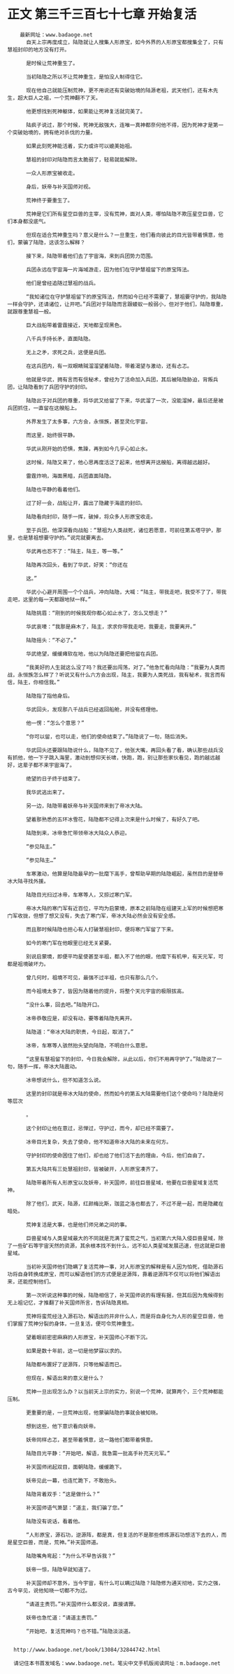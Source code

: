 # 正文 第三千三百七十七章 开始复活
        最新网址：www.badaoge.net
          自天上宗再度成立，陆隐就让人搜集人形原宝，如今外界的人形原宝都搜集全了，只有慧祖封印的地方没有打开。
      
          是时候让荒神重生了。
      
          当初陆隐之所以不让荒神重生，是怕没人制得住它。
      
          现在他自己就能压制荒神，更不用说还有突破始境的陆源老祖，武天他们，还有木先生，超大巨人之祖，一个荒神翻不了天。
      
          他更想找到死神躯体，如果能让死神复活就完美了。
      
          陆疯子说过，那个时候，死神无敌强大，连唯一真神都奈何他不得，因为死神才是第一个突破始境的，拥有绝对杀伐的力量。
      
          如果此刻死神能活着，实力或许可以媲美始祖。
      
          慧祖的封印对陆隐而言太脆弱了，轻易就能解除。
      
          一众人形原宝被收走。
      
          身后，妖帝与补天国师对视。
      
          荒神终于要重生了。
      
          荒神是它们所有星空巨兽的主宰，没有荒神，面对人类，哪怕陆隐不欺压星空巨兽，它们本身都没底气。
      
          但现在适合荒神重生吗？意义是什么？一旦重生，他们看向彼此的目光皆带着惧意，他们，蒙骗了陆隐，这该怎么解释？
      
          接下来，陆隐带着他们去了宇宙海，来到兵团势力范围。
      
          兵团永远在宇宙海一片海域游走，因为他们在守护慧祖留下的原宝阵法。
      
          他们是曾经追随过慧祖的战兵。
      
          “我知诸位在守护慧祖留下的原宝阵法，然而如今已经不需要了，慧祖要守护的，我陆隐一样会守护，还请诸位，让开吧。”兵团对于陆隐而言跟蝼蚁一般弱小，但对于他们，陆隐尊重，就跟尊重慧祖一般。
      
          巨大战船带着雷霆接近，天地都呈现黑色。
      
          八千兵手持长矛，直面陆隐。
      
          无上之矛，求死之兵，这便是兵团。
      
          在这兵团内，有一双眼睛贼溜溜望着陆隐，带着渴望与激动，还有忐忑。
      
          他就是华武，拥有言而有信秘术，曾经为了活命加入兵团，其后被陆隐胁迫，背叛兵团，让陆隐看到了兵团守护的封印。
      
          陆隐出于对兵团的尊重，将华武又给留了下来，华武溜了一次，没能溜掉，最后还是被兵团抓住，一直留在这艘船上。
      
          外界发生了太多事，六方会，永恒族，甚至灵化宇宙。
      
          而这里，始终很平静。
      
          华武从刚开始的恐惧，焦躁，再到如今几乎心如止水。
      
          这时候，陆隐又来了，他心思再度活泛了起来，他想离开这艘船，离得越远越好。
      
          雷霆炸响，海面黑暗，兵团直面陆隐。
      
          陆隐也平静的看着他们。
      
          过了好一会，战船让开，露出了隐藏于海底的封印。
      
          陆隐看向封印，随手一挥，破掉，将众多人形原宝收走。
      
          至于兵团，他深深看向战船：“慧祖为人类战死，诸位若愿意，可前往第五塔守护，那里，也是慧祖想要守护的。”说完就要离去。
      
          华武再也忍不了：“陆主，陆主，等一等。”
      
          陆隐再次回头，看到了华武，好笑：“你还在
      
          这。”
      
          华武小心避开周围一个个战兵，冲向陆隐，大喊：“陆主，带我走吧，我受不了了，带我走吧，这里的每一天都跟地狱一样。”
      
          陆隐挑眉：“刚到的时候我观你都心如止水了，怎么又想走？”
      
          华武哀嚎：“我那是麻木了，陆主，求求你带我走吧，我要走，我要离开。”
      
          陆隐摇头：“不必了。”
      
          华武绝望，缓缓瘫软在地，他以为陆隐还要把他留在兵团。
      
          “我美好的人生就这么没了吗？我还要出闯荡，对了。”他急忙看向陆隐：“我要为人类而战，永恒族怎么样了？听说又有什么六方会出现，陆主，我要为人类死战，我有秘术，我言而有信，陆主，你相信我。”
      
          陆隐指了指他身后。
      
          华武回头，发现那八千战兵已经返回船舱，并没有搭理他。
      
          他一愣：“怎么个意思？”
      
          “你可以留，也可以走，他们的使命结束了。”陆隐说了一句，随后消失。
      
          华武回头还要跟陆隐说什么，陆隐不见了，他张大嘴，再回头看了看，确认那些战兵没有抓他，他一下子跳入海里，激动到想仰天长啸，快跑，跑，别让那些家伙看见，跑的越远越好，这辈子都不来宇宙海了。
      
          绝望的日子终于结束了。
      
          我华武逃出来了。
      
          另一边，陆隐带着妖帝与补天国师来到了帝冰大陆。
      
          望着那熟悉的五环冰雪花，陆隐都不记得上次来是什么时候了，有好久了吧。
      
          陆隐到来，冰帝急忙带领帝冰大陆众人恭迎。
      
          “参见陆主。”
      
          “参见陆主…”
      
          车寒激动，他算是陆隐最早的一批麾下高手，曾帮助早期的陆隐崛起，虽然目的是替帝冰大陆寻找外援。
      
          陆隐目光扫过冰帝，车寒等人，又掠过寒门军。
      
          帝冰大陆的寒门军有近百位，平均为启蒙境，原本之前陆隐在组建天上军的时候想把寒门军收拢，但想了想又没有，失去了寒门军，帝冰大陆必然会没有安全感。
      
          而且那时候陆隐也担心有人打破慧祖封印，便将寒门军留了下来。
      
          如今的寒门军在他眼里已经无关紧要。
      
          别说启蒙境，即便平均星使甚至半祖，都入不了他的眼，他麾下有机甲，有天元军，可都是祖境破坏力。
      
          曾几何时，祖境不可见，最强不过半祖，也只有那么几个。
      
          而今祖境太多了，皆因为随着他的提升，将整个天元宇宙的极限拔高。
      
          “没什么事，回去吧。”陆隐开口。
      
          冰帝恭敬应是，却没有动，要等着陆隐先离开。
      
          陆隐道：“帝冰大陆的职责，今日起，取消了。”
      
          冰帝，车寒等人骇然抬头望向陆隐，不明白什么意思。
      
          “这里有慧祖留下的封印，今日我会解除，从此以后，你们不用再守护了。”陆隐说了一句，随手一挥，帝冰大陆震动。
      
          冰帝想说什么，但不知道怎么说。
      
          这里的封印就是帝冰大陆的使命，然而如今的第五大陆需要他们这个使命吗？陆隐是何等层次
      
          。
      
          这个封印让他在意过，忌惮过，守护过，而今，却已经不需要了。
      
          冰帝目光复杂，失去了使命，他不知道帝冰大陆的未来在何方。
      
          守护封印的使命困住了他们，却也给了他们活下去的理由，今后，他们自由了。
      
          第五大陆共有三处慧祖封印，皆被破开，人形原宝凑齐了。
      
          陆隐带着所有人形原宝以及妖帝，补天国师，前往巨兽星域，他要在巨兽星域复活荒神。
      
          除了他们，武天，陆源，红颜梅比斯，珈蓝之洛也都去了，不过不是一起，而是隐藏在暗处。
      
          荒神复活是大事，也是他们师兄弟之间的事。
      
          巨兽星域与人类星域最大的不同就是充满了蛮荒之气，当初第六大陆入侵巨兽星域，除了一些矿石等宇宙天然的资源，其余根本找不到什么，远不如人类星域发展迅速，但这就是巨兽星域。
      
          当初补天国师他们隐瞒了复活荒神一事，对人形原宝的解释是有人因为怕死，借助源石功将自身转换成原宝，而可以解语他们的方式便是逆源阵，靠着逆源阵不仅可以将他们解语出来，还能控制他们。
      
          第一次听说这种事的时候，陆隐相信了，补天国师说的有理有据，但其后因为鬼候得到无上祖记忆，才推翻了补天国师所言，告诉陆隐真相。
      
          荒神将蛮荒经注入源石功，解语出的并非什么人，而是将自身化为人形的星空巨兽，他们掌握了荒神分裂的身体，一旦复活，便可令荒神重生。
      
          望着眼前密密麻麻的人形原宝，补天国师心不断下沉。
      
          如果是数十年前，这一切是他梦寐以求的。
      
          陆隐都布置好了逆源阵，只等他解语而已。
      
          但现在，解语出来的意义是什么？
      
          荒神一旦出现怎么办？以当前天上宗的实力，别说一个荒神，就算两个，三个荒神都能压制。
      
          更重要的是，一旦荒神出现，他蒙骗陆隐的事就会被知晓。
      
          想到这些，他下意识看向妖帝。
      
          妖帝同样忐忑，甚至带着惧意，这一路他们都带着惧意。
      
          陆隐目光平静：“开始吧，解语，我急需一批高手补充天元军。”
      
          补天国师闭起双目，面朝陆隐，缓缓跪下。
      
          妖帝见此一幕，也连忙跪下，不敢抬头。
      
          陆隐背着双手：“这是做什么？”
      
          补天国师语气萧瑟：“道主，我们骗了您。”
      
          陆隐没有说话，看着他。
      
          “人形原宝，源石功，逆源阵，都是真，但复活的不是那些修炼源石功想活下去的人，而是星空巨兽，而是，荒神。”补天国师道。
      
          陆隐嘴角弯起：“为什么不早告诉我？”
      
          妖帝一惊，陆隐早就知道了。
      
          补天国师却不意外，当今宇宙，有什么可以瞒过陆隐？陆隐修为通天彻地，实力之强，古今罕见，说他知晓一切都不为过。
      
          “请道主责罚。”补天国师什么都没说，直接请罪。
      
          妖帝也急忙道：“请道主责罚。”
      
          “开始吧，复活荒神吗？也不错。”陆隐淡淡道。
      
      
      http://www.badaoge.net/book/13084/32844742.html
      
      请记住本书首发域名：www.badaoge.net。笔尖中文手机版阅读网址：m.badaoge.net